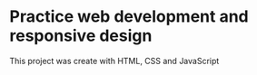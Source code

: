 # Practice web development and responsive design

This project was create with HTML, CSS and JavaScript
